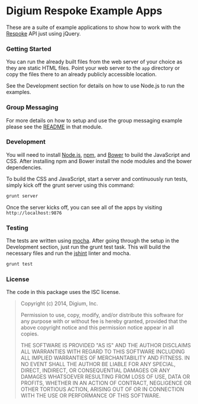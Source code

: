 # Digium Respoke Example Apps

These are a suite of example applications to show how to work with the
[Respoke](https://docs.respoke.io/) API just using jQuery.


### Getting Started

You can run the already built files from the web server of your choice as they
are static HTML files. Point your web server to the `app` directory or copy
the files there to an already publicly accessible location.

See the Development section for details on how to use Node.js to run the
examples.

### Group Messaging

For more details on how to setup and use the group messaging example please see
the [README](app/modules/group-messaging/README.md) in that module.

### Development

You will need to install [Node.js](http://nodejs.org),
[npm](https://www.npmjs.org), and [Bower](http://bower.io) to build the
JavaScript and CSS. After installing npm and Bower install the node modules and
the bower dependencies.

To build the CSS and JavaScript, start a server and continuously run tests,
simply kick off the grunt server using this command:

```bash
grunt server
```

Once the server kicks off, you can see all of the apps by visiting
`http://localhost:9876`

### Testing

The tests are written using [mocha](http://mochajs.org). After going through the
setup in the Development section, just run the grunt test task. This will build
the necessary files and run the [jshint](http://jshint.com/docs/) linter and mocha.

```bash
grunt test
```

### License

The code in this package uses the ISC license.

> Copyright (c) 2014, Digium, Inc.
>
> Permission to use, copy, modify, and/or distribute this software for any
> purpose with or without fee is hereby granted, provided that the above
> copyright notice and this permission notice appear in all copies.
>
> THE SOFTWARE IS PROVIDED "AS IS" AND THE AUTHOR DISCLAIMS ALL WARRANTIES WITH
> REGARD TO THIS SOFTWARE INCLUDING ALL IMPLIED WARRANTIES OF MERCHANTABILITY
> AND FITNESS. IN NO EVENT SHALL THE AUTHOR BE LIABLE FOR ANY SPECIAL, DIRECT,
> INDIRECT, OR CONSEQUENTIAL DAMAGES OR ANY DAMAGES WHATSOEVER RESULTING FROM
> LOSS OF USE, DATA OR PROFITS, WHETHER IN AN ACTION OF CONTRACT, NEGLIGENCE OR
> OTHER TORTIOUS ACTION, ARISING OUT OF OR IN CONNECTION WITH THE USE OR
> PERFORMANCE OF THIS SOFTWARE.
